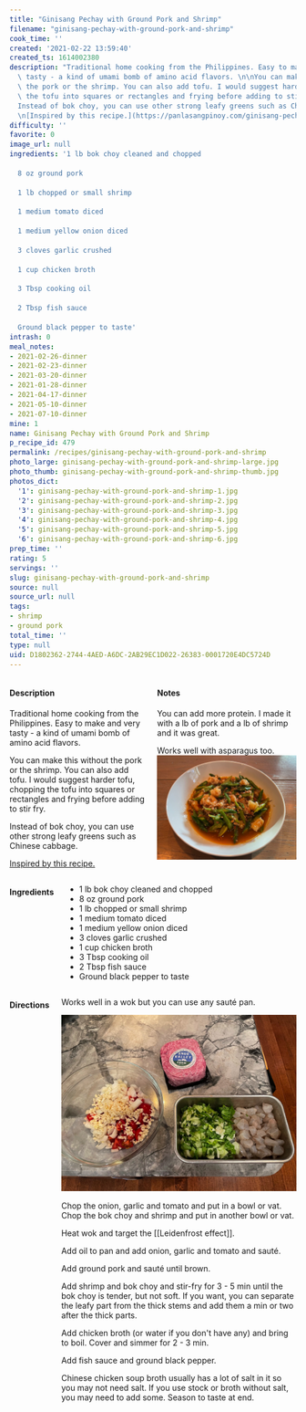 ```yaml
---
title: "Ginisang Pechay with Ground Pork and Shrimp"
filename: "ginisang-pechay-with-ground-pork-and-shrimp"
cook_time: ''
created: '2021-02-22 13:59:40'
created_ts: 1614002380
description: "Traditional home cooking from the Philippines. Easy to make and very\
  \ tasty - a kind of umami bomb of amino acid flavors. \n\nYou can make this without\
  \ the pork or the shrimp. You can also add tofu. I would suggest harder tofu, chopping\
  \ the tofu into squares or rectangles and frying before adding to stir fry.\n\n\
  Instead of bok choy, you can use other strong leafy greens such as Chinese cabbage.\n\
  \n[Inspired by this recipe.](https://panlasangpinoy.com/ginisang-pechay-with-ground-pork-and-shrimp-bok-choy/)"
difficulty: ''
favorite: 0
image_url: null
ingredients: '1 lb bok choy cleaned and chopped

  8 oz ground pork

  1 lb chopped or small shrimp

  1 medium tomato diced

  1 medium yellow onion diced

  3 cloves garlic crushed

  1 cup chicken broth

  3 Tbsp cooking oil

  2 Tbsp fish sauce

  Ground black pepper to taste'
intrash: 0
meal_notes:
- 2021-02-26-dinner
- 2021-02-23-dinner
- 2021-03-20-dinner
- 2021-01-28-dinner
- 2021-04-17-dinner
- 2021-05-10-dinner
- 2021-07-10-dinner
mine: 1
name: Ginisang Pechay with Ground Pork and Shrimp
p_recipe_id: 479
permalink: /recipes/ginisang-pechay-with-ground-pork-and-shrimp
photo_large: ginisang-pechay-with-ground-pork-and-shrimp-large.jpg
photo_thumb: ginisang-pechay-with-ground-pork-and-shrimp-thumb.jpg
photos_dict:
  '1': ginisang-pechay-with-ground-pork-and-shrimp-1.jpg
  '2': ginisang-pechay-with-ground-pork-and-shrimp-2.jpg
  '3': ginisang-pechay-with-ground-pork-and-shrimp-3.jpg
  '4': ginisang-pechay-with-ground-pork-and-shrimp-4.jpg
  '5': ginisang-pechay-with-ground-pork-and-shrimp-5.jpg
  '6': ginisang-pechay-with-ground-pork-and-shrimp-6.jpg
prep_time: ''
rating: 5
servings: ''
slug: ginisang-pechay-with-ground-pork-and-shrimp
source: null
source_url: null
tags:
- shrimp
- ground pork
total_time: ''
type: null
uid: D1802362-2744-4AED-A6DC-2AB29EC1D022-26383-0001720E4DC5724D
---
```

<div class="large-8 medium-7 columns" id="writeup">		<div id="description"><h4>Description</h4>
<div class="box box-description content"><p>Traditional home cooking from the Philippines. Easy to make and very tasty - a kind of umami bomb of amino acid flavors.</p>
<p>You can make this without the pork or the shrimp. You can also add tofu. I would suggest harder tofu, chopping the tofu into squares or rectangles and frying before adding to stir fry.</p>
<p>Instead of bok choy, you can use other strong leafy greens such as Chinese cabbage.</p>
<p><a href="https://panlasangpinoy.com/ginisang-pechay-with-ground-pork-and-shrimp-bok-choy/">Inspired by this recipe.</a></p>
</div></div>		<div id="notes"><h4>Notes</h4>
<div class="box box-notes"><p>You can add more protein. I made it with a lb of pork and a lb of shrimp and it was great.</p>
<p>Works well with asparagus too. <img src="/images/recipes/ginisang-pechay-with-ground-pork-and-shrimp-6.jpg" alt="6" /></p>
</div></div>	</div><!-- #writeup -->
</div><!-- #row-one -->
<div class="row" id="row-two">	<div class="medium-4 small-5 columns" id="ingredients"><h4>Ingredients</h4><div class="box box-ingredients content"><ul>
<li>1 lb bok choy cleaned and chopped</li>
<li>8 oz ground pork</li>
<li>1 lb chopped or small shrimp</li>
<li>1 medium tomato diced</li>
<li>1 medium yellow onion diced</li>
<li>3 cloves garlic crushed</li>
<li>1 cup chicken broth</li>
<li>3 Tbsp cooking oil</li>
<li>2 Tbsp fish sauce</li>
<li>Ground black pepper to taste</li>
</ul>
</div>	</div>	<div class="medium-6 small-7 columns" id="directions"><h4>Directions</h4><div class="box box-directions content"><p>Works well in a wok but you can use any sauté pan.</p>
<p><img src="/images/recipes/ginisang-pechay-with-ground-pork-and-shrimp-2.jpg" alt="2" /></p>
<p>Chop the onion, garlic and tomato and put in a bowl or vat. Chop the bok choy and shrimp and put in another bowl or vat.</p>
<p>Heat wok and target the [[Leidenfrost effect]].</p>
<p>Add oil to pan and add onion, garlic and tomato and sauté.</p>
<p>Add ground pork and sauté until brown.</p>
<p>Add shrimp and bok choy and stir-fry for 3 - 5 min until the bok choy is tender, but not soft. If you want, you can separate the leafy part from the thick stems and add them a min or two after the thick parts.</p>
<p>Add chicken broth (or water if you don't have any) and bring to boil. Cover and simmer for 2 - 3 min.</p>
<p>Add fish sauce and ground black pepper.</p>
<p>Chinese chicken soup broth usually has a lot of salt in it so you may not need salt. If you use stock or broth without salt, you may need to add some. Season to taste at end.</p>
</div>	</div>